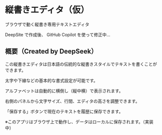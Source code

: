 # 縦書きエディタ（仮）

ブラウザで動く縦書き専用テキストエディタ

DeepSite で作成後、 GitHub Copilot を使って修正中…

## 概要（Created by DeepSeek）

この縦書きエディタは日本語の伝統的な縦書きスタイルでテキストを書くことができます。

太字や下線などの基本的な書式設定が可能です。

アルファベットは自動的に横倒し（縦中横）で表示されます。

右側のパネルから文字サイズ、行間、エディタの高さを調整できます。

「保存する」ボタンで現在のテキストを履歴に保存できます。

※このアプリはブラウザ上で動作し、データはローカルに保存されます。（実装中）